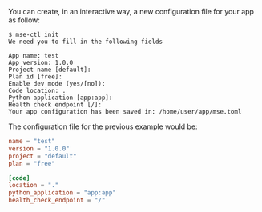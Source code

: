 You can create, in an interactive way, a new configuration file for your app as follow:

```console
$ mse-ctl init
We need you to fill in the following fields

App name: test
App version: 1.0.0
Project name [default]: 
Plan id [free]: 
Enable dev mode (yes/[no]): 
Code location: .
Python application [app:app]: 
Health check endpoint [/]: 
Your app configuration has been saved in: /home/user/app/mse.toml
```

The configuration file for the previous example would be:

```toml
name = "test"
version = "1.0.0"
project = "default"
plan = "free"

[code]
location = "."
python_application = "app:app"
health_check_endpoint = "/"
```